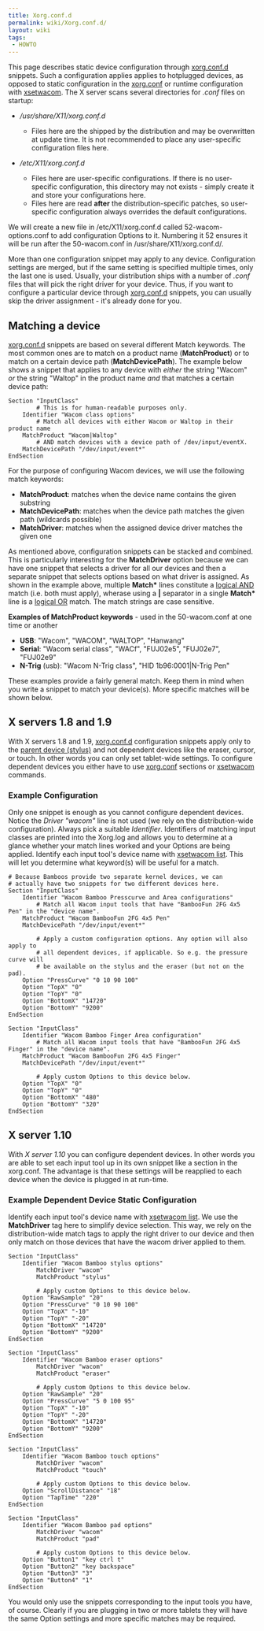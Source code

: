```yaml
---
title: Xorg.conf.d
permalink: wiki/Xorg.conf.d/
layout: wiki
tags:
 - HOWTO
---
```


<noinclude> This page describes static device configuration through
[xorg.conf.d](xorg.conf.d "wikilink") snippets. Such a configuration
applies applies to hotplugged devices, as opposed to static
configuration in the
[xorg.conf](/wiki/Configuring_X#Manual_setup_in_the_xorg.conf "wikilink") or
runtime configuration with [xsetwacom](xsetwacom "wikilink"). The X
server scans several directories for *.conf* files on startup:

-   */usr/share/X11/xorg.conf.d*
    -   Files here are the shipped by the distribution and may be
        overwritten at update time. It is not recommended to place any
        user-specific configuration files here.

-   */etc/X11/xorg.conf.d*
    -   Files here are user-specific configurations. If there is no
        user-specific configuration, this directory may not exists -
        simply create it and store your configurations here.
    -   Files here are read **after** the distribution-specific patches,
        so user-specific configuration always overrides the default
        configurations.

We will create a new file in /etc/X11/xorg.conf.d called
52-wacom-options.conf to add configuration Options to it. Numbering it
52 ensures it will be run after the 50-wacom.conf in
/usr/share/X11/xorg.conf.d/.

More than one configuration snippet may apply to any device.
Configuration settings are merged, but if the same setting is specified
multiple times, only the last one is used. Usually, your distribution
ships with a number of *.conf* files that will pick the right driver for
your device. Thus, if you want to configure a particular device through
[xorg.conf.d](xorg.conf.d "wikilink") snippets, you can usually skip the
driver assignment - it's already done for you.

Matching a device
-----------------

[xorg.conf.d](xorg.conf.d "wikilink") snippets are based on several
different Match keywords. The most common ones are to match on a product
name (**MatchProduct**) or to match on a certain device path
(**MatchDevicePath**). The example below shows a snippet that applies to
any device with *either* the string "Wacom" *or* the string "Waltop" in
the product name *and* that matches a certain device path:

    Section "InputClass"
            # This is for human-readable purposes only.
        Identifier "Wacom class options"
            # Match all devices with either Wacom or Waltop in their product name
        MatchProduct "Wacom|Waltop"
            # AND match devices with a device path of /dev/input/eventX.
        MatchDevicePath "/dev/input/event*"
    EndSection

For the purpose of configuring Wacom devices, we will use the following
match keywords:

-   **MatchProduct**: matches when the device name contains the given
    substring
-   **MatchDevicePath**: matches when the device path matches the given
    path (wildcards possible)
-   **MatchDriver**: matches when the assigned device driver matches the
    given one

As mentioned above, configuration snippets can be stacked and combined.
This is particularly interesting for the **MatchDriver** option because
we can have one snippet that selects a driver for all our devices and
then a separate snippet that selects options based on what driver is
assigned. As shown in the example above, multiple **Match\*** lines
constitute a [logical
AND](http://en.wikipedia.org/wiki/Logical_conjunction) match (i.e. both
must apply), wherase using a **\|** separator in a single **Match\***
line is a [logical OR](http://en.wikipedia.org/wiki/Logical_conjunction)
match. The match strings are case sensitive.

**Examples of MatchProduct keywords** - used in the 50-wacom.conf at one
time or another

-   **USB**: "Wacom", "WACOM", "WALTOP", "Hanwang"
-   **Serial**: "Wacom serial class", "WACf", "FUJ02e5", "FUJ02e7",
    "FUJ02e9"
-   **N-Trig** (usb): "Wacom N-Trig class", "HID 1b96:0001\|N-Trig Pen"

These examples provide a fairly general match. Keep them in mind when
you write a snippet to match your device(s). More specific matches will
be shown below.

X servers 1.8 and 1.9
---------------------

With X servers 1.8 and 1.9, [xorg.conf.d](xorg.conf.d "wikilink")
configuration snippets apply only to the [ parent device
(stylus)](/wiki/How_Wacom_tablets_work#Tools "wikilink") and not dependent
devices like the eraser, cursor, or touch. In other words you can only
set tablet-wide settings. To configure dependent devices you either have
to use [
xorg.conf](/wiki/Configuring_X#Manual_setup_in_the_xorg.conf "wikilink")
sections or [xsetwacom](xsetwacom "wikilink") commands.

### Example Configuration

Only one snippet is enough as you cannot configure dependent devices.
Notice the *Driver "wacom"* line is not used (we rely on the
distribution-wide configuration). Always pick a suitable *Identifier*.
Identifiers of matching input classes are printed into the Xorg.log and
allows you to determine at a glance whether your match lines worked and
your Options are being applied. Identify each input tool's device name
with [xsetwacom list](xsetwacom "wikilink"). This will let you determine
what keyword(s) will be useful for a match.

    # Because Bamboos provide two separate kernel devices, we can 
    # actually have two snippets for two different devices here.
    Section "InputClass"
        Identifier "Wacom Bamboo Presscurve and Area configurations"
            # Match all Wacom input tools that have "BambooFun 2FG 4x5 Pen" in the "device name".
        MatchProduct "Wacom BambooFun 2FG 4x5 Pen"
        MatchDevicePath "/dev/input/event*"

            # Apply a custom configuration options. Any option will also apply to
            # all dependent devices, if applicable. So e.g. the pressure curve will
            # be available on the stylus and the eraser (but not on the pad).
        Option "PressCurve" "0 10 90 100"
        Option "TopX" "0"
        Option "TopY" "0"
        Option "BottomX" "14720"
        Option "BottomY" "9200"
    EndSection

    Section "InputClass"
        Identifier "Wacom Bamboo Finger Area configuration"
            # Match all Wacom input tools that have "BambooFun 2FG 4x5 Finger" in the "device name".
        MatchProduct "Wacom BambooFun 2FG 4x5 Finger"
        MatchDevicePath "/dev/input/event*"

            # Apply custom Options to this device below.
        Option "TopX" "0"
        Option "TopY" "0"
        Option "BottomX" "480"
        Option "BottomY" "320"
    EndSection

X server 1.10
-------------

With *X server 1.10* you can configure dependent devices. In other words
you are able to set each input tool up in its own snippet like a section
in the xorg.conf. The advantage is that these settings will be reapplied
to each device when the device is plugged in at run-time.

### Example Dependent Device Static Configuration

Identify each input tool's device name with [xsetwacom
list](xsetwacom "wikilink"). We use the **MatchDriver** tag here to
simplify device selection. This way, we rely on the distribution-wide
match tags to apply the right driver to our device and then only match
on those devices that have the wacom driver applied to them.
</noinclude>

    Section "InputClass"
        Identifier "Wacom Bamboo stylus options"
            MatchDriver "wacom"
            MatchProduct "stylus"

            # Apply custom Options to this device below.
        Option "RawSample" "20"
        Option "PressCurve" "0 10 90 100"
        Option "TopX" "-10"
        Option "TopY" "-20"
        Option "BottomX" "14720"
        Option "BottomY" "9200"
    EndSection

    Section "InputClass"
        Identifier "Wacom Bamboo eraser options"
            MatchDriver "wacom"
            MatchProduct "eraser"

            # Apply custom Options to this device below.
        Option "RawSample" "20"
        Option "PressCurve" "5 0 100 95"
        Option "TopX" "-10"
        Option "TopY" "-20"
        Option "BottomX" "14720"
        Option "BottomY" "9200"
    EndSection

    Section "InputClass"
        Identifier "Wacom Bamboo touch options"
            MatchDriver "wacom"
            MatchProduct "touch"

            # Apply custom Options to this device below.
        Option "ScrollDistance" "18"
        Option "TapTime" "220"
    EndSection

    Section "InputClass"
        Identifier "Wacom Bamboo pad options"
            MatchDriver "wacom"
            MatchProduct "pad"

            # Apply custom Options to this device below.
        Option "Button1" "key ctrl t"
        Option "Button2" "key backspace"
        Option "Button3" "3"
        Option "Button4" "1"
    EndSection

<noinclude> You would only use the snippets corresponding to the input
tools you have, of course. Clearly if you are plugging in two or more
tablets they will have the same Option settings and more specific
matches may be required.

</noinclude>
